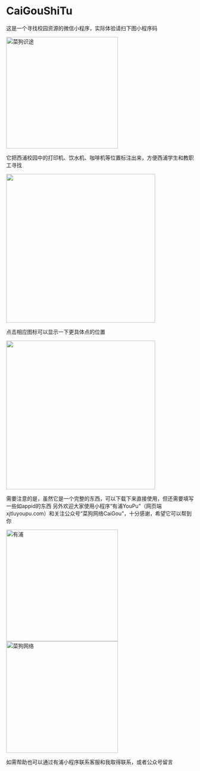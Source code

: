# CaiGouShiTu

这是一个寻找校园资源的微信小程序，实际体验请扫下图小程序码

<img src="https://user-images.githubusercontent.com/73621267/111025289-18822600-841e-11eb-8072-60dd7ccda81e.png" width="300" alt="菜狗识途">

它把西浦校园中的打印机、饮水机、咖啡机等位置标注出来，方便西浦学生和教职工寻找

<img src="https://user-images.githubusercontent.com/73621267/111025184-8417c380-841d-11eb-934c-098f8580d88e.png" width="400">

点击相应图标可以显示一下更具体点的位置

<img src="https://user-images.githubusercontent.com/73621267/111025232-be816080-841d-11eb-9dca-c4c0e8d4513a.png" width="400">

需要注意的是，虽然它是一个完整的东西，可以下载下来直接使用，但还需要填写一些如appid的东西
另外欢迎大家使用小程序“有浦YouPu”（网页端 xjtluyoupu.com）和关注公众号“菜狗网络CaiGou”，十分感谢，希望它可以帮到你

<img src="https://user-images.githubusercontent.com/73621267/111025313-44051080-841e-11eb-866c-3cea2cc72750.png" width="300" alt="有浦"> <img src="https://user-images.githubusercontent.com/73621267/111025341-7878cc80-841e-11eb-8a39-074ba8ffa2e7.png" width="300" alt="菜狗网络">

如需帮助也可以通过有浦小程序联系客服和我取得联系，或者公众号留言
